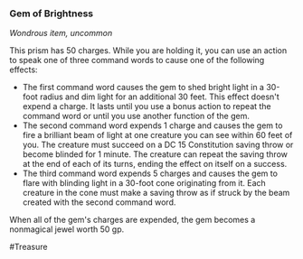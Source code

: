 ### Gem of Brightness

*Wondrous item, uncommon*

This prism has 50 charges. While you are holding it, you can use an action to speak one of three command words to cause one of the following effects:

- The first command word causes the gem to shed bright light in a 30-foot radius and dim light for an additional 30 feet. This effect doesn't expend a charge. It lasts until you use a bonus action to repeat the command word or until you use another function of the gem.
- The second command word expends 1 charge and causes the gem to fire a brilliant beam of light at one creature you can see within 60 feet of you. The creature must succeed on a DC 15 Constitution saving throw or become blinded for 1 minute. The creature can repeat the saving throw at the end of each of its turns, ending the effect on itself on a success.
- The third command word expends 5 charges and causes the gem to flare with blinding light in a 30-foot cone originating from it. Each creature in the cone must make a saving throw as if struck by the beam created with the second command word.

When all of the gem's charges are expended, the gem becomes a nonmagical jewel worth 50 gp.

#Treasure
